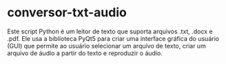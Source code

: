 # conversor-txt-audio
Este script Python é um leitor de texto que suporta arquivos .txt, .docx e .pdf. Ele usa a biblioteca PyQt5 para criar uma interface gráfica do usuário (GUI) que permite ao usuário selecionar um arquivo de texto, criar um arquivo de áudio a partir do texto e reproduzir o áudio.
